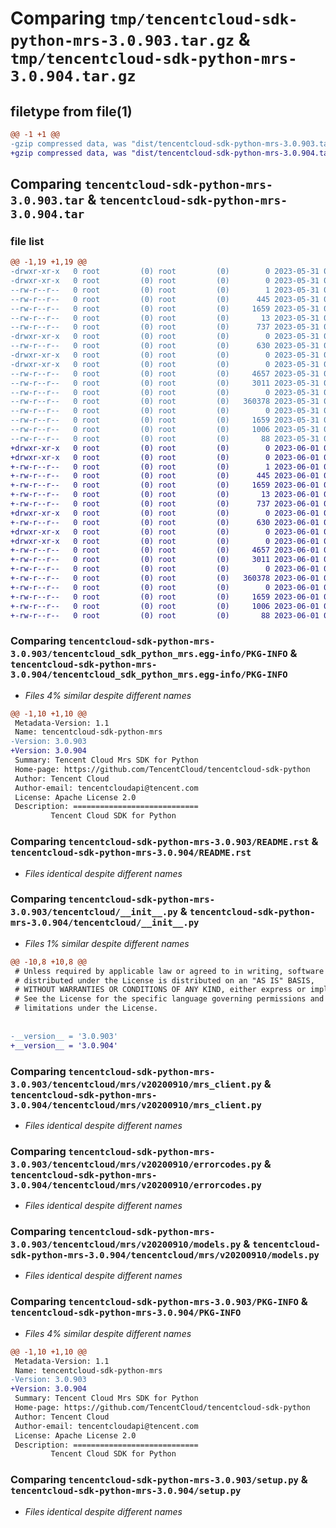 # Comparing `tmp/tencentcloud-sdk-python-mrs-3.0.903.tar.gz` & `tmp/tencentcloud-sdk-python-mrs-3.0.904.tar.gz`

## filetype from file(1)

```diff
@@ -1 +1 @@
-gzip compressed data, was "dist/tencentcloud-sdk-python-mrs-3.0.903.tar", last modified: Wed May 31 02:16:17 2023, max compression
+gzip compressed data, was "dist/tencentcloud-sdk-python-mrs-3.0.904.tar", last modified: Thu Jun  1 02:41:59 2023, max compression
```

## Comparing `tencentcloud-sdk-python-mrs-3.0.903.tar` & `tencentcloud-sdk-python-mrs-3.0.904.tar`

### file list

```diff
@@ -1,19 +1,19 @@
-drwxr-xr-x   0 root         (0) root         (0)        0 2023-05-31 02:16:17.000000 tencentcloud-sdk-python-mrs-3.0.903/
-drwxr-xr-x   0 root         (0) root         (0)        0 2023-05-31 02:16:17.000000 tencentcloud-sdk-python-mrs-3.0.903/tencentcloud_sdk_python_mrs.egg-info/
--rw-r--r--   0 root         (0) root         (0)        1 2023-05-31 02:16:17.000000 tencentcloud-sdk-python-mrs-3.0.903/tencentcloud_sdk_python_mrs.egg-info/dependency_links.txt
--rw-r--r--   0 root         (0) root         (0)      445 2023-05-31 02:16:17.000000 tencentcloud-sdk-python-mrs-3.0.903/tencentcloud_sdk_python_mrs.egg-info/SOURCES.txt
--rw-r--r--   0 root         (0) root         (0)     1659 2023-05-31 02:16:17.000000 tencentcloud-sdk-python-mrs-3.0.903/tencentcloud_sdk_python_mrs.egg-info/PKG-INFO
--rw-r--r--   0 root         (0) root         (0)       13 2023-05-31 02:16:17.000000 tencentcloud-sdk-python-mrs-3.0.903/tencentcloud_sdk_python_mrs.egg-info/top_level.txt
--rw-r--r--   0 root         (0) root         (0)      737 2023-05-31 02:16:17.000000 tencentcloud-sdk-python-mrs-3.0.903/README.rst
-drwxr-xr-x   0 root         (0) root         (0)        0 2023-05-31 02:16:17.000000 tencentcloud-sdk-python-mrs-3.0.903/tencentcloud/
--rw-r--r--   0 root         (0) root         (0)      630 2023-05-31 02:16:17.000000 tencentcloud-sdk-python-mrs-3.0.903/tencentcloud/__init__.py
-drwxr-xr-x   0 root         (0) root         (0)        0 2023-05-31 02:16:17.000000 tencentcloud-sdk-python-mrs-3.0.903/tencentcloud/mrs/
-drwxr-xr-x   0 root         (0) root         (0)        0 2023-05-31 02:16:17.000000 tencentcloud-sdk-python-mrs-3.0.903/tencentcloud/mrs/v20200910/
--rw-r--r--   0 root         (0) root         (0)     4657 2023-05-31 02:16:17.000000 tencentcloud-sdk-python-mrs-3.0.903/tencentcloud/mrs/v20200910/mrs_client.py
--rw-r--r--   0 root         (0) root         (0)     3011 2023-05-31 02:16:17.000000 tencentcloud-sdk-python-mrs-3.0.903/tencentcloud/mrs/v20200910/errorcodes.py
--rw-r--r--   0 root         (0) root         (0)        0 2023-05-31 02:16:17.000000 tencentcloud-sdk-python-mrs-3.0.903/tencentcloud/mrs/v20200910/__init__.py
--rw-r--r--   0 root         (0) root         (0)   360378 2023-05-31 02:16:17.000000 tencentcloud-sdk-python-mrs-3.0.903/tencentcloud/mrs/v20200910/models.py
--rw-r--r--   0 root         (0) root         (0)        0 2023-05-31 02:16:17.000000 tencentcloud-sdk-python-mrs-3.0.903/tencentcloud/mrs/__init__.py
--rw-r--r--   0 root         (0) root         (0)     1659 2023-05-31 02:16:17.000000 tencentcloud-sdk-python-mrs-3.0.903/PKG-INFO
--rw-r--r--   0 root         (0) root         (0)     1006 2023-05-31 02:16:17.000000 tencentcloud-sdk-python-mrs-3.0.903/setup.py
--rw-r--r--   0 root         (0) root         (0)       88 2023-05-31 02:16:17.000000 tencentcloud-sdk-python-mrs-3.0.903/setup.cfg
+drwxr-xr-x   0 root         (0) root         (0)        0 2023-06-01 02:41:59.000000 tencentcloud-sdk-python-mrs-3.0.904/
+drwxr-xr-x   0 root         (0) root         (0)        0 2023-06-01 02:41:59.000000 tencentcloud-sdk-python-mrs-3.0.904/tencentcloud_sdk_python_mrs.egg-info/
+-rw-r--r--   0 root         (0) root         (0)        1 2023-06-01 02:41:59.000000 tencentcloud-sdk-python-mrs-3.0.904/tencentcloud_sdk_python_mrs.egg-info/dependency_links.txt
+-rw-r--r--   0 root         (0) root         (0)      445 2023-06-01 02:41:59.000000 tencentcloud-sdk-python-mrs-3.0.904/tencentcloud_sdk_python_mrs.egg-info/SOURCES.txt
+-rw-r--r--   0 root         (0) root         (0)     1659 2023-06-01 02:41:59.000000 tencentcloud-sdk-python-mrs-3.0.904/tencentcloud_sdk_python_mrs.egg-info/PKG-INFO
+-rw-r--r--   0 root         (0) root         (0)       13 2023-06-01 02:41:59.000000 tencentcloud-sdk-python-mrs-3.0.904/tencentcloud_sdk_python_mrs.egg-info/top_level.txt
+-rw-r--r--   0 root         (0) root         (0)      737 2023-06-01 02:41:59.000000 tencentcloud-sdk-python-mrs-3.0.904/README.rst
+drwxr-xr-x   0 root         (0) root         (0)        0 2023-06-01 02:41:59.000000 tencentcloud-sdk-python-mrs-3.0.904/tencentcloud/
+-rw-r--r--   0 root         (0) root         (0)      630 2023-06-01 02:41:59.000000 tencentcloud-sdk-python-mrs-3.0.904/tencentcloud/__init__.py
+drwxr-xr-x   0 root         (0) root         (0)        0 2023-06-01 02:41:59.000000 tencentcloud-sdk-python-mrs-3.0.904/tencentcloud/mrs/
+drwxr-xr-x   0 root         (0) root         (0)        0 2023-06-01 02:41:59.000000 tencentcloud-sdk-python-mrs-3.0.904/tencentcloud/mrs/v20200910/
+-rw-r--r--   0 root         (0) root         (0)     4657 2023-06-01 02:41:59.000000 tencentcloud-sdk-python-mrs-3.0.904/tencentcloud/mrs/v20200910/mrs_client.py
+-rw-r--r--   0 root         (0) root         (0)     3011 2023-06-01 02:41:59.000000 tencentcloud-sdk-python-mrs-3.0.904/tencentcloud/mrs/v20200910/errorcodes.py
+-rw-r--r--   0 root         (0) root         (0)        0 2023-06-01 02:41:59.000000 tencentcloud-sdk-python-mrs-3.0.904/tencentcloud/mrs/v20200910/__init__.py
+-rw-r--r--   0 root         (0) root         (0)   360378 2023-06-01 02:41:59.000000 tencentcloud-sdk-python-mrs-3.0.904/tencentcloud/mrs/v20200910/models.py
+-rw-r--r--   0 root         (0) root         (0)        0 2023-06-01 02:41:59.000000 tencentcloud-sdk-python-mrs-3.0.904/tencentcloud/mrs/__init__.py
+-rw-r--r--   0 root         (0) root         (0)     1659 2023-06-01 02:41:59.000000 tencentcloud-sdk-python-mrs-3.0.904/PKG-INFO
+-rw-r--r--   0 root         (0) root         (0)     1006 2023-06-01 02:41:59.000000 tencentcloud-sdk-python-mrs-3.0.904/setup.py
+-rw-r--r--   0 root         (0) root         (0)       88 2023-06-01 02:41:59.000000 tencentcloud-sdk-python-mrs-3.0.904/setup.cfg
```

### Comparing `tencentcloud-sdk-python-mrs-3.0.903/tencentcloud_sdk_python_mrs.egg-info/PKG-INFO` & `tencentcloud-sdk-python-mrs-3.0.904/tencentcloud_sdk_python_mrs.egg-info/PKG-INFO`

 * *Files 4% similar despite different names*

```diff
@@ -1,10 +1,10 @@
 Metadata-Version: 1.1
 Name: tencentcloud-sdk-python-mrs
-Version: 3.0.903
+Version: 3.0.904
 Summary: Tencent Cloud Mrs SDK for Python
 Home-page: https://github.com/TencentCloud/tencentcloud-sdk-python
 Author: Tencent Cloud
 Author-email: tencentcloudapi@tencent.com
 License: Apache License 2.0
 Description: ============================
         Tencent Cloud SDK for Python
```

### Comparing `tencentcloud-sdk-python-mrs-3.0.903/README.rst` & `tencentcloud-sdk-python-mrs-3.0.904/README.rst`

 * *Files identical despite different names*

### Comparing `tencentcloud-sdk-python-mrs-3.0.903/tencentcloud/__init__.py` & `tencentcloud-sdk-python-mrs-3.0.904/tencentcloud/__init__.py`

 * *Files 1% similar despite different names*

```diff
@@ -10,8 +10,8 @@
 # Unless required by applicable law or agreed to in writing, software
 # distributed under the License is distributed on an "AS IS" BASIS,
 # WITHOUT WARRANTIES OR CONDITIONS OF ANY KIND, either express or implied.
 # See the License for the specific language governing permissions and
 # limitations under the License.
 
 
-__version__ = '3.0.903'
+__version__ = '3.0.904'
```

### Comparing `tencentcloud-sdk-python-mrs-3.0.903/tencentcloud/mrs/v20200910/mrs_client.py` & `tencentcloud-sdk-python-mrs-3.0.904/tencentcloud/mrs/v20200910/mrs_client.py`

 * *Files identical despite different names*

### Comparing `tencentcloud-sdk-python-mrs-3.0.903/tencentcloud/mrs/v20200910/errorcodes.py` & `tencentcloud-sdk-python-mrs-3.0.904/tencentcloud/mrs/v20200910/errorcodes.py`

 * *Files identical despite different names*

### Comparing `tencentcloud-sdk-python-mrs-3.0.903/tencentcloud/mrs/v20200910/models.py` & `tencentcloud-sdk-python-mrs-3.0.904/tencentcloud/mrs/v20200910/models.py`

 * *Files identical despite different names*

### Comparing `tencentcloud-sdk-python-mrs-3.0.903/PKG-INFO` & `tencentcloud-sdk-python-mrs-3.0.904/PKG-INFO`

 * *Files 4% similar despite different names*

```diff
@@ -1,10 +1,10 @@
 Metadata-Version: 1.1
 Name: tencentcloud-sdk-python-mrs
-Version: 3.0.903
+Version: 3.0.904
 Summary: Tencent Cloud Mrs SDK for Python
 Home-page: https://github.com/TencentCloud/tencentcloud-sdk-python
 Author: Tencent Cloud
 Author-email: tencentcloudapi@tencent.com
 License: Apache License 2.0
 Description: ============================
         Tencent Cloud SDK for Python
```

### Comparing `tencentcloud-sdk-python-mrs-3.0.903/setup.py` & `tencentcloud-sdk-python-mrs-3.0.904/setup.py`

 * *Files identical despite different names*

